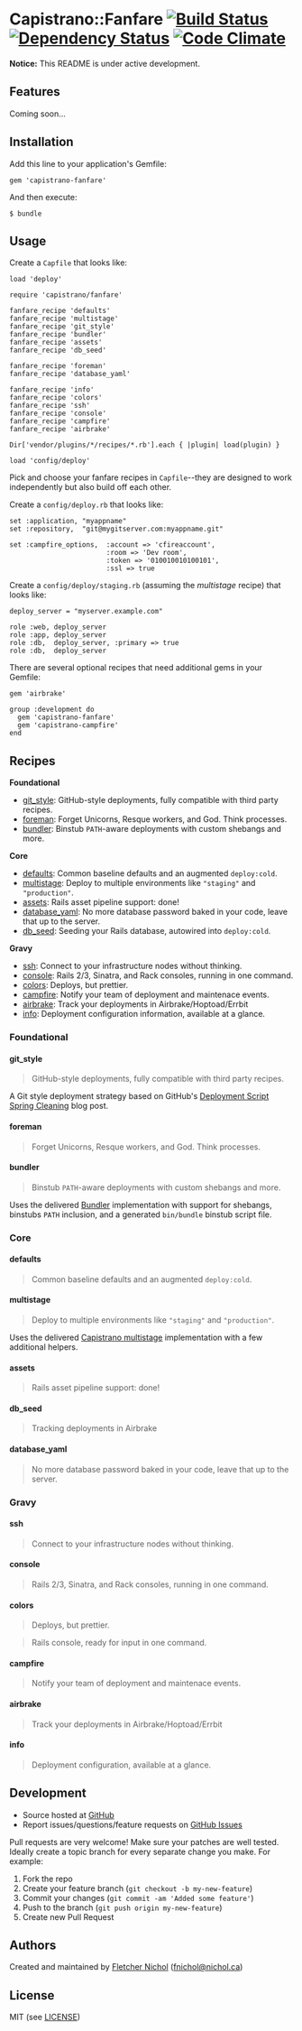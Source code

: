 # <a name="title"></a> Capistrano::Fanfare [![Build Status](https://secure.travis-ci.org/fnichol/capistrano-fanfare.png)](http://travis-ci.org/fnichol/capistrano-fanfare) [![Dependency Status](https://gemnasium.com/fnichol/capistrano-fanfare.png)](https://gemnasium.com/fnichol/capistrano-fanfare) [![Code Climate](https://codeclimate.com/badge.png)](https://codeclimate.com/github/fnichol/capistrano-fanfare)

**Notice:** This README is under active development.

## <a name="features"></a> Features

Coming soon...

## <a name="installation"></a> Installation

Add this line to your application's Gemfile:

    gem 'capistrano-fanfare'

And then execute:

    $ bundle

## <a name="usage"></a> Usage

Create a `Capfile` that looks like:

    load 'deploy'

    require 'capistrano/fanfare'

    fanfare_recipe 'defaults'
    fanfare_recipe 'multistage'
    fanfare_recipe 'git_style'
    fanfare_recipe 'bundler'
    fanfare_recipe 'assets'
    fanfare_recipe 'db_seed'

    fanfare_recipe 'foreman'
    fanfare_recipe 'database_yaml'

    fanfare_recipe 'info'
    fanfare_recipe 'colors'
    fanfare_recipe 'ssh'
    fanfare_recipe 'console'
    fanfare_recipe 'campfire'
    fanfare_recipe 'airbrake'

    Dir['vendor/plugins/*/recipes/*.rb'].each { |plugin| load(plugin) }

    load 'config/deploy'

Pick and choose your fanfare recipes in `Capfile`--they are designed to work
independently but also build off each other.

Create a `config/deploy.rb` that looks like:

    set :application, "myappname"
    set :repository,  "git@mygitserver.com:myappname.git"

    set :campfire_options,  :account => 'cfireaccount',
                            :room => 'Dev room',
                            :token => '010010010100101',
                            :ssl => true

Create a `config/deploy/staging.rb` (assuming the *multistage* recipe) that
looks like:

    deploy_server = "myserver.example.com"

    role :web, deploy_server
    role :app, deploy_server
    role :db,  deploy_server, :primary => true
    role :db,  deploy_server

There are several optional recipes that need additional gems in your Gemfile:

    gem 'airbrake'

    group :development do
      gem 'capistrano-fanfare'
      gem 'capistrano-campfire'
    end

## <a name="recipes"></a> Recipes

**Foundational**

* [git_style](#recipes-git-style):
  GitHub-style deployments, fully compatible with third party recipes.
* [foreman](#recipes-foreman):
  Forget Unicorns, Resque workers, and God. Think processes.
* [bundler](#recipes-bundler):
  Binstub `PATH`-aware deployments with custom shebangs and more.

**Core**

* [defaults](#recipes-defatuls):
  Common baseline defaults and an augmented `deploy:cold`.
* [multistage](#recipes-multistage):
  Deploy to multiple environments like `"staging"` and `"production"`.
* [assets](#recipes-assets):
  Rails asset pipeline support: done!
* [database_yaml](#recipes-database-yaml):
  No more database password baked in your code, leave that up to the server.
* [db_seed](#recipes-db-seed):
  Seeding your Rails database, autowired into `deploy:cold`.

**Gravy**

* [ssh](#recipes-ssh):
  Connect to your infrastructure nodes without thinking.
* [console](#recipes-console):
  Rails 2/3, Sinatra, and Rack consoles, running in one command.
* [colors](#recipes-colors):
  Deploys, but prettier.
* [campfire](#recipes-campfire):
  Notify your team of deployment and maintenace events.
* [airbrake](#recipes-airbrake):
  Track your deployments in Airbrake/Hoptoad/Errbit
* [info](#recipes-info):
  Deployment configuration information, available at a glance.

### <a name="recipes-foundational"></a> Foundational

#### <a name="recipes-git-style"></a> git_style

> GitHub-style deployments, fully compatible with third party recipes.

A Git style deployment strategy based on GitHub's
[Deployment Script Spring Cleaning][github_spring] blog post.

#### <a name="recipes-foreman"></a> foreman

> Forget Unicorns, Resque workers, and God. Think processes.

#### <a name="recipes-bundler"></a> bundler

> Binstub `PATH`-aware deployments with custom shebangs and more.

Uses the delivered [Bundler][cap_bundler] implementation with support for
shebangs, binstubs `PATH` inclusion, and a generated `bin/bundle` binstub
script file.

### <a name="recipes-core"></a> Core

#### <a name="recipes-defaults"></a> defaults

> Common baseline defaults and an augmented `deploy:cold`.

#### <a name="recipes-multistage"></a> multistage

> Deploy to multiple environments like `"staging"` and `"production"`.

Uses the delivered [Capistrano multistage][cap_multistage] implementation with
a few additional helpers.

#### <a name="recipes-asssets"></a> assets

> Rails asset pipeline support: done!

#### <a name="recipes-db-seed"></a> db_seed

> Tracking deployments in Airbrake

#### <a name="recipes-database-yaml"></a> database_yaml

> No more database password baked in your code, leave that up to the server.

### <a name="recipes-gravy"></a> Gravy

#### <a name="recipes-ssh"></a> ssh

> Connect to your infrastructure nodes without thinking.

#### <a name="recipes-console"></a> console

> Rails 2/3, Sinatra, and Rack consoles, running in one command.

#### <a name="recipes-colors"></a> colors

> Deploys, but prettier.

> Rails console, ready for input in one command.

#### <a name="recipes-campfire"></a> campfire

> Notify your team of deployment and maintenace events.

#### <a name="recipes-airbrake"></a> airbrake

> Track your deployments in Airbrake/Hoptoad/Errbit

#### <a name="recipes-info"></a> info

> Deployment configuration, available at a glance.

## <a name="development"></a> Development

* Source hosted at [GitHub][repo]
* Report issues/questions/feature requests on [GitHub Issues][issues]

Pull requests are very welcome! Make sure your patches are well tested.
Ideally create a topic branch for every separate change you make. For
example:

1. Fork the repo
2. Create your feature branch (`git checkout -b my-new-feature`)
3. Commit your changes (`git commit -am 'Added some feature'`)
4. Push to the branch (`git push origin my-new-feature`)
5. Create new Pull Request

## <a name="authors"></a> Authors

Created and maintained by [Fletcher Nichol][fnichol] (<fnichol@nichol.ca>)

## <a name="license"></a> License

MIT (see [LICENSE][license])

[defaults_src]:       https://github.com/fnichol/capistrano-fanfare/blob/master/lib/capistrano/fanfare/defaults.rb
[multistage_src]:     https://github.com/fnichol/capistrano-fanfare/blob/master/lib/capistrano/fanfare/multistage.rb
[git_style_src]:      https://github.com/fnichol/capistrano-fanfare/blob/master/lib/capistrano/fanfare/git_style.rb
[bundler_src]:        https://github.com/fnichol/capistrano-fanfare/blob/master/lib/capistrano/fanfare/bundler.rb
[assets_src]:         https://github.com/fnichol/capistrano-fanfare/blob/master/lib/capistrano/fanfare/assets.rb
[db_seed_src]:        https://github.com/fnichol/capistrano-fanfare/blob/master/lib/capistrano/fanfare/db_seed.rb
[foreman_src]:        https://github.com/fnichol/capistrano-fanfare/blob/master/lib/capistrano/fanfare/foreman.rb
[database_yaml_src]:  https://github.com/fnichol/capistrano-fanfare/blob/master/lib/capistrano/fanfare/database_yaml.rb
[info_src]:           https://github.com/fnichol/capistrano-fanfare/blob/master/lib/capistrano/fanfare/info.rb
[colors_src]:         https://github.com/fnichol/capistrano-fanfare/blob/master/lib/capistrano/fanfare/colors.rb
[ssh_src]:            https://github.com/fnichol/capistrano-fanfare/blob/master/lib/capistrano/fanfare/ssh.rb
[console_src]:        https://github.com/fnichol/capistrano-fanfare/blob/master/lib/capistrano/fanfare/console.rb
[campfire_src]:       https://github.com/fnichol/capistrano-fanfare/blob/master/lib/capistrano/fanfare/campfire.rb
[airbrake_src]:       https://github.com/fnichol/capistrano-fanfare/blob/master/lib/capistrano/fanfare/airbrake.rb

[cap_assets]:     https://github.com/capistrano/capistrano/blob/master/lib/capistrano/recipes/deploy/assets.rb
[cap_bundler]:    https://github.com/carlhuda/bundler/blob/master/lib/bundler/capistrano.rb
[cap_multistage]: https://github.com/capistrano/capistrano/blob/master/lib/capistrano/ext/multistage.rb
[github_spring]:  https://github.com/blog/470-deployment-script-spring-cleaning
[license]:        https://github.com/fnichol/capistrano-fanfare/blob/master/LICENSE

[fnichol]:      https://github.com/fnichol
[repo]:         https://github.com/fnichol/capistrano-fanfare
[issues]:       https://github.com/fnichol/capistrano-fanfare/issues
[contributors]: https://github.com/fnichol/capistrano-fanfare/contributors
